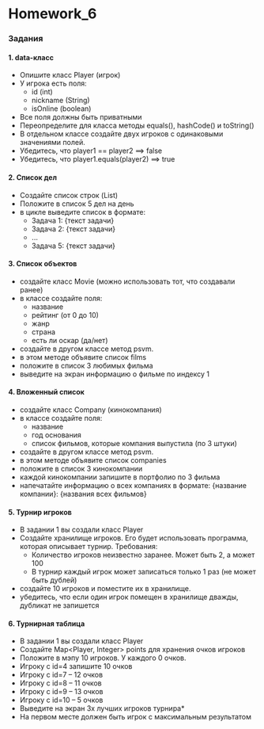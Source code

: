 # Homework_6
### Задания
#### 1. data-класс
* Опишите класс Player (игрок)
* У игрока есть поля:
  * id (int)
  * nickname (String)
  * isOnline (boolean)
* Все поля должны быть приватными
* Переопределите для класса методы equals(), hashCode() и toString()
* В отдельном классе создайте двух игроков с одинаковыми значениями
полей.
* Убедитесь, что player1 == player2 ==> false
* Убедитесь, что player1.equals(player2) ==> true
#### 2. Список дел
* Создайте список строк (List)
* Положите в список 5 дел на день
* в цикле выведите список в формате:
  * Задача 1: {текст задачи}
  * Задача 2: {текст задачи}
  * ...
  * Задача 5: {текст задачи}
#### 3. Список объектов
* создайте класс Movie (можно использовать тот, что создавали ранее)
* в классе создайте поля:
  * название
  * рейтинг (от 0 до 10)
  * жанр
  * страна
  * есть ли оскар (да/нет)
* создайте в другом классе метод psvm.
* в этом методе объявите список films
* положите в список 3 любимых фильма
* выведите на экран информацию о фильме по индексу 1
#### 4. Вложенный список
* создайте класс Company (кинокомпания)
* в классе создайте поля:
  * название
  * год основания
  * список фильмов, которые компания выпустила (по 3 штуки)
* создайте в другом классе метод psvm.
* в этом методе объявите список companies
* положите в список 3 кинокомпании
* каждой кинокомпании запишите в портфолио по 3 фильма
* напечатайте информацию о всех компаниях в формате: {название компании}: {названия всех фильмов}
#### 5. Турнир игроков
* В задании 1 вы создали класс Player
* Создайте хранилище игроков. Его будет использовать программа,
которая описывает турнир. Требования:
  * Количество игроков неизвестно заранее. Может быть 2, а может 100
  * В турнир каждый игрок может записаться только 1 раз (не может быть дублей)
* создайте 10 игроков и поместите их в хранилище.
* убедитесь, что если один игрок помещен в хранилище дважды, дубликат
не запишется
#### 6. Турнирная таблица
* В задании 1 вы создали класс Player
* Создайте Map<Player, Integer> points для хранения очков игроков
* Положите в мэпу 10 игроков. У каждого 0 очков.
* Игроку с id=4 запишите 10 очков
* Игроку с id=7 – 12 очков
* Игроку с id=8 – 11 очков
* Игроку с id=9 – 13 очков
* Игроку с id=10 – 5 очков
* Выведите на экран 3х лучших игроков турнира*
* На первом месте должен быть игрок с максимальным результатом
